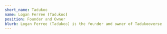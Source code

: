 ```yaml
---
short_name: Tadukoo
name: Logan Ferree (Tadukoo)
position: Founder and Owner
blurb: Logan Ferree (Tadukoo) is the founder and owner of Tadukooverse.
---
```


